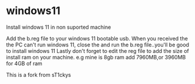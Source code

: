 # windows11
Install windows 11 in non suported machine

Add the b.reg file to your windows 11 bootable usb. 
When you received the the PC can't run windows 11, close the and run the b.reg file..you'll be good to install windows 11
Lastly don't forget to edit the reg file to add the size of install ram on your machine. e.g mine is 8gb ram add 7960MB,or 3960MB for 4GB of ram

This is a fork from sT1ckys
